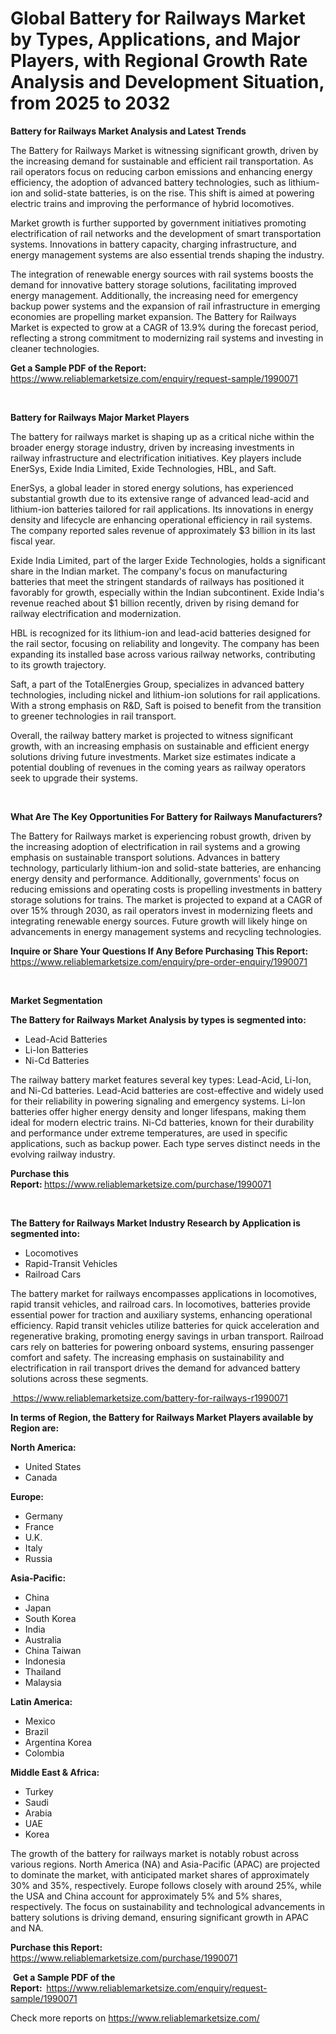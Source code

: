 <p><h1>Global Battery for Railways Market by Types, Applications, and Major Players, with Regional Growth Rate Analysis and Development Situation, from 2025 to 2032</h1></p><p><strong>Battery for Railways Market Analysis and Latest Trends</strong></p>
<p><p>The Battery for Railways Market is witnessing significant growth, driven by the increasing demand for sustainable and efficient rail transportation. As rail operators focus on reducing carbon emissions and enhancing energy efficiency, the adoption of advanced battery technologies, such as lithium-ion and solid-state batteries, is on the rise. This shift is aimed at powering electric trains and improving the performance of hybrid locomotives.</p><p>Market growth is further supported by government initiatives promoting electrification of rail networks and the development of smart transportation systems. Innovations in battery capacity, charging infrastructure, and energy management systems are also essential trends shaping the industry.</p><p>The integration of renewable energy sources with rail systems boosts the demand for innovative battery storage solutions, facilitating improved energy management. Additionally, the increasing need for emergency backup power systems and the expansion of rail infrastructure in emerging economies are propelling market expansion. The Battery for Railways Market is expected to grow at a CAGR of 13.9% during the forecast period, reflecting a strong commitment to modernizing rail systems and investing in cleaner technologies.</p></p>
<p><strong>Get a Sample PDF of the Report:&nbsp;</strong> <a href="https://www.reliablemarketsize.com/enquiry/request-sample/1990071?utm_campaign=2464&utm_medium=2&utm_source=Github&utm_content=ia&utm_term=14022025&utm_id=battery-for-railways">https://www.reliablemarketsize.com/enquiry/request-sample/1990071</a></p>
<p>&nbsp;</p>
<p><strong>Battery for Railways Major Market Players</strong></p>
<p><p>The battery for railways market is shaping up as a critical niche within the broader energy storage industry, driven by increasing investments in railway infrastructure and electrification initiatives. Key players include EnerSys, Exide India Limited, Exide Technologies, HBL, and Saft.</p><p>EnerSys, a global leader in stored energy solutions, has experienced substantial growth due to its extensive range of advanced lead-acid and lithium-ion batteries tailored for rail applications. Its innovations in energy density and lifecycle are enhancing operational efficiency in rail systems. The company reported sales revenue of approximately $3 billion in its last fiscal year.</p><p>Exide India Limited, part of the larger Exide Technologies, holds a significant share in the Indian market. The company's focus on manufacturing batteries that meet the stringent standards of railways has positioned it favorably for growth, especially within the Indian subcontinent. Exide India's revenue reached about $1 billion recently, driven by rising demand for railway electrification and modernization.</p><p>HBL is recognized for its lithium-ion and lead-acid batteries designed for the rail sector, focusing on reliability and longevity. The company has been expanding its installed base across various railway networks, contributing to its growth trajectory.</p><p>Saft, a part of the TotalEnergies Group, specializes in advanced battery technologies, including nickel and lithium-ion solutions for rail applications. With a strong emphasis on R&D, Saft is poised to benefit from the transition to greener technologies in rail transport.</p><p>Overall, the railway battery market is projected to witness significant growth, with an increasing emphasis on sustainable and efficient energy solutions driving future investments. Market size estimates indicate a potential doubling of revenues in the coming years as railway operators seek to upgrade their systems.</p></p>
<p>&nbsp;</p>
<p><strong>What Are The Key Opportunities For Battery for Railways Manufacturers?</strong></p>
<p><p>The Battery for Railways market is experiencing robust growth, driven by the increasing adoption of electrification in rail systems and a growing emphasis on sustainable transport solutions. Advances in battery technology, particularly lithium-ion and solid-state batteries, are enhancing energy density and performance. Additionally, governments' focus on reducing emissions and operating costs is propelling investments in battery storage solutions for trains. The market is projected to expand at a CAGR of over 15% through 2030, as rail operators invest in modernizing fleets and integrating renewable energy sources. Future growth will likely hinge on advancements in energy management systems and recycling technologies.</p></p>
<p><strong>Inquire or Share Your Questions If Any Before Purchasing This Report:</strong> <a href="https://www.reliablemarketsize.com/enquiry/pre-order-enquiry/1990071?utm_campaign=2464&utm_medium=2&utm_source=Github&utm_content=ia&utm_term=14022025&utm_id=battery-for-railways">https://www.reliablemarketsize.com/enquiry/pre-order-enquiry/1990071</a></p>
<p>&nbsp;</p>
<p><strong>Market Segmentation</strong></p>
<p><strong>The Battery for Railways Market Analysis by types is segmented into:</strong></p>
<p><ul><li>Lead-Acid Batteries</li><li>Li-Ion Batteries</li><li>Ni-Cd Batteries</li></ul></p>
<p><p>The railway battery market features several key types: Lead-Acid, Li-Ion, and Ni-Cd batteries. Lead-Acid batteries are cost-effective and widely used for their reliability in powering signaling and emergency systems. Li-Ion batteries offer higher energy density and longer lifespans, making them ideal for modern electric trains. Ni-Cd batteries, known for their durability and performance under extreme temperatures, are used in specific applications, such as backup power. Each type serves distinct needs in the evolving railway industry.</p></p>
<p><strong>Purchase this Report:&nbsp;</strong><a href="https://www.reliablemarketsize.com/purchase/1990071?utm_campaign=2464&utm_medium=2&utm_source=Github&utm_content=ia&utm_term=14022025&utm_id=battery-for-railways">https://www.reliablemarketsize.com/purchase/1990071</a></p>
<p>&nbsp;</p>
<p><strong>The Battery for Railways Market Industry Research by Application is segmented into:</strong></p>
<p><ul><li>Locomotives</li><li>Rapid-Transit Vehicles</li><li>Railroad Cars</li></ul></p>
<p><p>The battery market for railways encompasses applications in locomotives, rapid transit vehicles, and railroad cars. In locomotives, batteries provide essential power for traction and auxiliary systems, enhancing operational efficiency. Rapid transit vehicles utilize batteries for quick acceleration and regenerative braking, promoting energy savings in urban transport. Railroad cars rely on batteries for powering onboard systems, ensuring passenger comfort and safety. The increasing emphasis on sustainability and electrification in rail transport drives the demand for advanced battery solutions across these segments.</p></p>
<p><a href="https://www.reliablemarketsize.com/battery-for-railways-r1990071?utm_campaign=2464&utm_medium=2&utm_source=Github&utm_content=ia&utm_term=14022025&utm_id=battery-for-railways">&nbsp;https://www.reliablemarketsize.com/battery-for-railways-r1990071</a></p>
<p><strong>In terms of Region, the Battery for Railways Market Players available by Region are:</strong></p>
<p>
    <p> <strong> North America: </strong>
        <ul>
            <li>United States</li>
            <li>Canada</li>
        </ul>
        </p> 
    <p> <strong> Europe: </strong>
        <ul>
            <li>Germany</li>
            <li>France</li>
            <li>U.K.</li>
            <li>Italy</li>
            <li>Russia</li>
        </ul>
        </p> 
    <p> <strong> Asia-Pacific: </strong>
        <ul>
            <li>China</li>
            <li>Japan</li>
            <li>South Korea</li>
            <li>India</li>
            <li>Australia</li>
            <li>China Taiwan</li>
            <li>Indonesia</li>
            <li>Thailand</li>
            <li>Malaysia</li>
        </ul>
        </p> 
    <p> <strong> Latin America: </strong>
        <ul>
            <li>Mexico</li>
            <li>Brazil</li>
            <li>Argentina Korea</li>
            <li>Colombia</li>
        </ul>
        </p> 
    <p> <strong> Middle East & Africa: </strong>
        <ul>
            <li>Turkey</li>
            <li>Saudi</li>
            <li>Arabia</li>
            <li>UAE</li>
            <li>Korea</li>
        </ul>
    </p>
    </p>
<p><p>The growth of the battery for railways market is notably robust across various regions. North America (NA) and Asia-Pacific (APAC) are projected to dominate the market, with anticipated market shares of approximately 30% and 35%, respectively. Europe follows closely with around 25%, while the USA and China account for approximately 5% and 5% shares, respectively. The focus on sustainability and technological advancements in battery solutions is driving demand, ensuring significant growth in APAC and NA.</p></p>
<p><strong>Purchase this Report: </strong><a href="https://www.reliablemarketsize.com/purchase/1990071?utm_campaign=2464&utm_medium=2&utm_source=Github&utm_content=ia&utm_term=14022025&utm_id=battery-for-railways">https://www.reliablemarketsize.com/purchase/1990071</a></p>
<p>&nbsp;<strong>Get a Sample PDF of the Report:&nbsp;&nbsp;</strong><a href="https://www.reliablemarketsize.com/enquiry/request-sample/1990071?utm_campaign=2464&utm_medium=2&utm_source=Github&utm_content=ia&utm_term=14022025&utm_id=battery-for-railways">https://www.reliablemarketsize.com/enquiry/request-sample/1990071</a></p>
<p><strong></strong></p>
<p>Check more reports on <a href="https://www.reliablemarketsize.com/?utm_campaign=2464&utm_medium=2&utm_source=Github&utm_content=ia&utm_term=14022025&utm_id=battery-for-railways">https://www.reliablemarketsize.com/</a></p>